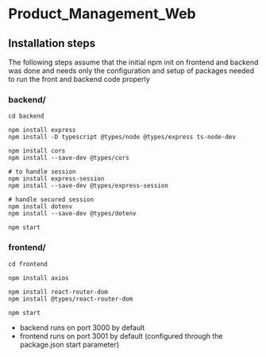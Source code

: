 # Product_Management_Web


## Installation steps

The following steps assume that the initial npm init on frontend and backend was done and needs only 
the configuration and setup of packages needed to run the front and backend code properly

### backend/

```
cd backend

npm install express
npm install -D typescript @types/node @types/express ts-node-dev

npm install cors
npm install --save-dev @types/cors

# to handle session
npm install express-session
npm install --save-dev @types/express-session

# handle secured session
npm install dotenv
npm install --save-dev @types/dotenv

npm start
```

### frontend/

```
cd frontend

npm install axios

npm install react-router-dom
npm install @types/react-router-dom

npm start
```

- backend runs on port 3000 by default
- frontend runs on port 3001 by default (configured through the package.json start parameter)